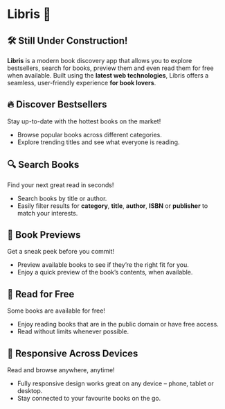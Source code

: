 # Libris 📖

## **🛠️ Still Under Construction!**

**Libris** is a modern book discovery app that allows you to explore bestsellers, search for books, preview them and even read them for free when available. Built using the **latest web technologies**, Libris offers a seamless, user-friendly experience **for book lovers**.

## **🔥 Discover Bestsellers**

Stay up-to-date with the hottest books on the market!

- Browse popular books across different categories.
- Explore trending titles and see what everyone is reading.

## **🔍 Search Books**

Find your next great read in seconds!

- Search books by title or author.
- Easily filter results for **category**, **title**, **author**, **ISBN** or **publisher** to match your interests.

## **👀 Book Previews**

Get a sneak peek before you commit!

- Preview available books to see if they’re the right fit for you.
- Enjoy a quick preview of the book’s contents, when available.

## **📖 Read for Free**

Some books are available for free!

- Enjoy reading books that are in the public domain or have free access.
- Read without limits whenever possible.

## **📱 Responsive Across Devices**

Read and browse anywhere, anytime!

- Fully responsive design works great on any device – phone, tablet or desktop.
- Stay connected to your favourite books on the go.
